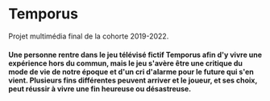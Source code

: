# Temporus
Projet multimédia final de la cohorte 2019-2022.


#### Une personne rentre dans le jeu télévisé fictif Temporus afin d'y vivre une expérience hors du commun, mais le jeu s'avère être une critique du mode de vie de notre époque et d'un cri d'alarme pour le future qui s'en vient. Plusieurs fins différentes peuvent arriver et le joueur, et ses choix, peut réussir à vivre une fin heureuse ou désastreuse.
